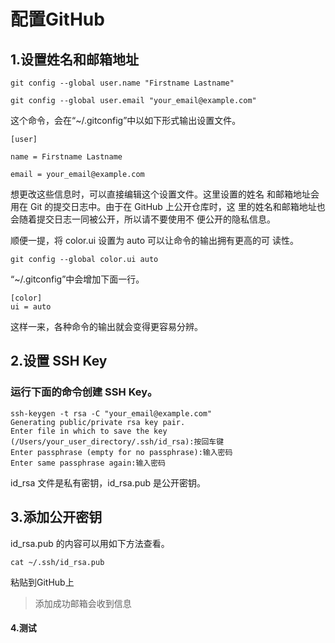 # 配置GitHub

## 1.设置姓名和邮箱地址

```shell
git config --global user.name "Firstname Lastname"

git config --global user.email "your_email@example.com"
```

这个命令，会在“~/.gitconfig”中以如下形式输出设置文件。

```
[user]

name = Firstname Lastname

email = your_email@example.com
```

想更改这些信息时，可以直接编辑这个设置文件。这里设置的姓名 和邮箱地址会用在 Git 的提交日志中。由于在 GitHub 上公开仓库时，这 里的姓名和邮箱地址也会随着提交日志一同被公开，所以请不要使用不 便公开的隐私信息。

顺便一提，将 color.ui 设置为 auto 可以让命令的输出拥有更高的可 读性。

```
git config --global color.ui auto
```

“~/.gitconfig”中会增加下面一行。

```
[color]
ui = auto
```

这样一来，各种命令的输出就会变得更容易分辨。

## 2.设置 SSH Key

### 运行下面的命令创建 SSH Key。

```
ssh-keygen -t rsa -C "your_email@example.com"
Generating public/private rsa key pair.
Enter file in which to save the key
(/Users/your_user_directory/.ssh/id_rsa):按回车键
Enter passphrase (empty for no passphrase):输入密码
Enter same passphrase again:输入密码
```

id_rsa 文件是私有密钥，id_rsa.pub 是公开密钥。

## 3.添加公开密钥

id_rsa.pub 的内容可以用如下方法查看。

```
cat ~/.ssh/id_rsa.pub
```

粘贴到GitHub上

> 添加成功邮箱会收到信息

#### 4.测试